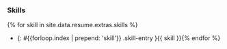 ### Skills
{% for skill in site.data.resume.extras.skills %}
* {: #{{forloop.index | prepend: 'skill'}} .skill-entry }{{ skill }}{% endfor %}